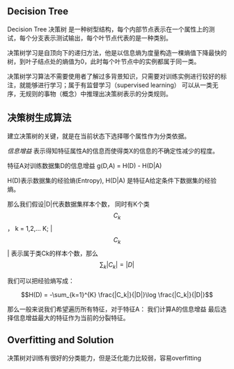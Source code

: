 ## Decision Tree

Decision Tree 决策树 是一种树型结构，每个内部节点表示在一个属性上的测试，每个分支表示测试输出，每个叶节点代表的是一种类别。

决策树学习是自顶向下的递归方法，他是以信息熵为度量构造一棵熵值下降最快的树，到叶子结点处的熵值为0，此时每个叶节点中的实例都属于同一类。

决策树学习算法不需要使用者了解过多背景知识，只需要对训练实例进行较好的标注，就能够进行学习；属于有监督学习（supervised learning）
可以从一类无序，无规则的事物（概念）中推理出决策树表示的分类规则。

## 决策树生成算法

建立决策树的关键，就是在当前状态下选择哪个属性作为分类依据。

*信息增益* 表示得知特征属性A的信息而使得类X的信息的不确定性减少的程度。

特征A对训练数据集D的信息增益 g(D,A) = H(D) - H(D|A)

 H(D)表示数据集的经验熵(Entropy), H(D|A) 是特征A给定条件下数据集的经验熵。
 
 那么我们假设|D|代表数据集样本个数， 同时有K个类$$C_k$$， k = 1,2,... K; |$$C_k$$| 表示属于类Ck的样本个数，那么 $$\sum_{k} |C_k| = |D|$$
 
 我们可以把经验熵写成： 
 
 $$H(D) = -\sum_{k=1}^{K} \frac{|C_k|}{|D|}\log \frac{|C_k|}{|D|}$$
 
 
那么一般来说我们希望遍历所有特征，对于特征A：
我们计算A的信息增益
最后选择信息增益最大的特征作为当前的分裂特征。


## Overfitting and Solution
决策树对训练有很好的分类能力，但是泛化能力比较弱，容易overfitting
